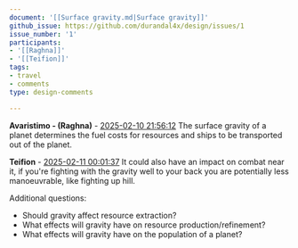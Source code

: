 ```yaml
---
document: '[[Surface gravity.md|Surface gravity]]'
github_issue: https://github.com/durandal4x/design/issues/1
issue_number: '1'
participants:
- '[[Raghna]]'
- '[[Teifion]]'
tags:
- travel
- comments
type: design-comments

---
```


**Avaristimo - (Raghna)** - [2025-02-10 21:56:12](https://github.com/durandal4x/design/issues/1#issuecomment-2649328727)
The surface gravity of a planet determines the fuel costs for resources and ships to be transported out of the planet.

**Teifion** - [2025-02-11 00:01:37](https://github.com/durandal4x/design/issues/1#issuecomment-2649332227)
It could also have an impact on combat near it, if you're fighting with the gravity well to your back you are potentially less manoeuvrable, like fighting up hill.

Additional questions:
- Should gravity affect resource extraction?
- What effects will gravity have on resource production/refinement?
- What effects will gravity have on the population of a planet?
